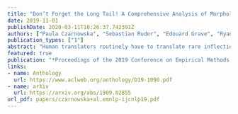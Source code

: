 ```yaml
---
title: "Don’t Forget the Long Tail! A Comprehensive Analysis of Morphological Generalization in Bilingual Lexicon Induction"
date: 2019-11-01
publishDate: 2020-03-11T10:26:37.742391Z
authors: ["Paula Czarnowska", "Sebastian Ruder", "Edouard Grave", "Ryan Cotterell", "Ann Copestake"]
publication_types: ["1"]
abstract: "Human translators routinely have to translate rare inflections of words--due to the Zipfian distribution of words in a language. When translating from Spanish, a good translator would have no problem identifying the proper translation of a statistically rare inflection such as habláramos. Note the lexeme itself, hablar, is relatively common. In this work, we investigate whether state-of-the-art bilingual lexicon inducers are capable of learning this kind of generalization. We introduce 40 morphologically complete dictionaries in 10 languages and evaluate three of the best performing models on the task of translation of less frequent morphological forms. We demonstrate that the performance of state-of-the-art models drops considerably when evaluated on infrequent morphological inflections and then show that adding a simple morphological constraint at training time improves the performance, proving that the bilingual lexicon inducers can benefit from better encoding of morphology."
featured: true
publication: "*Proceedings of the 2019 Conference on Empirical Methods in Natural Language Processing and the 9th International Joint Conference on Natural Language Processing*"
links:
- name: Anthology
  url: https://www.aclweb.org/anthology/D19-1090.pdf
- name: arXiv
  url: https://arxiv.org/abs/1909.02855
url_pdf: papers/czarnowska+al.emnlp-ijcnlp19.pdf
---
```



